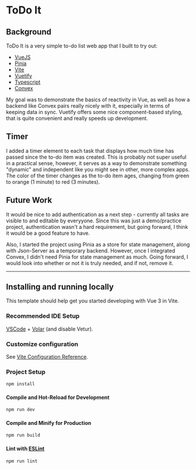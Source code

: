 # ToDo It

## Background

ToDo It is a very simple to-do list web app that I built to try out:

- [VueJS](https://vuejs.org/)
- [Pinia](https://pinia.vuejs.org/)
- [Vite](https://vitejs.dev/)
- [Vuetify](https://vuetifyjs.com/)
- [Typescript](https://www.typescriptlang.org/)
- [Convex](https://www.convex.dev/)

My goal was to demonstrate the basics of reactivity in Vue, as well as how a backend like Convex pairs really nicely with it, especially in terms of keeping data in sync. Vuetify offers some nice component-based styling, that is quite convenient and really speeds up development.

## Timer

I added a timer element to each task that displays how much time has passed since the to-do item was created. This is probably not super useful in a practical sense, however, it serves as a way to demonstrate something "dynamic" and independent like you might see in other, more complex apps. The color of the timer changes as the to-do item ages, changing from green to orange (1 minute) to red (3 minutes).

## Future Work

It would be nice to add authentication as a next step - currently all tasks are visible to and editable by everyyone. Since this was just a demo/practice project, authentication wasn't a hard requirement, but going forward, I think it would be a good feature to have.

Also, I started the project using Pinia as a store for state management, along with Json-Server as a temporary backend. However, once I integrated Convex, I didn't need Pinia for state management as much. Going forward, I would look into whether or not it is truly needed, and if not, remove it.

---

## Installing and running locally

This template should help get you started developing with Vue 3 in Vite.

### Recommended IDE Setup

[VSCode](https://code.visualstudio.com/) + [Volar](https://marketplace.visualstudio.com/items?itemName=Vue.volar) (and disable Vetur).

### Customize configuration

See [Vite Configuration Reference](https://vitejs.dev/config/).

### Project Setup

```sh
npm install
```

#### Compile and Hot-Reload for Development

```sh
npm run dev
```

#### Compile and Minify for Production

```sh
npm run build
```

#### Lint with [ESLint](https://eslint.org/)

```sh
npm run lint
```

